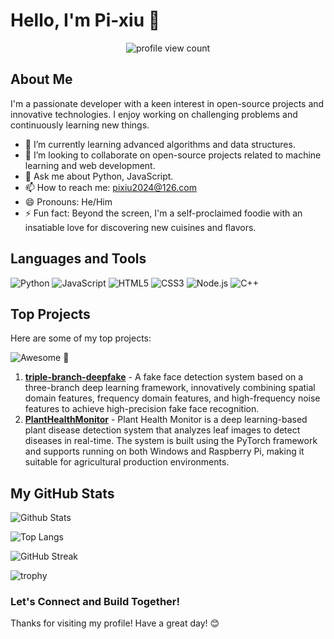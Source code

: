 # Hello, I'm Pi-xiu 👋

<p align="center">
  <img src="https://komarev.com/ghpvc/?username=zzyss-marker" alt="profile view count">
</p>

## About Me

I'm a passionate developer with a keen interest in open-source projects and innovative technologies. I enjoy working on challenging problems and continuously learning new things.

- 🌱 I’m currently learning advanced algorithms and data structures.
- 👯 I’m looking to collaborate on open-source projects related to machine learning and web development.
- 💬 Ask me about Python, JavaScript.
- 📫 How to reach me: pixiu2024@126.com
- 😄 Pronouns: He/Him
- ⚡ Fun fact: Beyond the screen, I'm a self-proclaimed foodie with an insatiable love for discovering new cuisines and flavors.

## Languages and Tools

![Python](https://img.shields.io/badge/-Python-000?&logo=python)
![JavaScript](https://img.shields.io/badge/-JavaScript-000?&logo=javascript)
![HTML5](https://img.shields.io/badge/-HTML5-000?&logo=html5)
![CSS3](https://img.shields.io/badge/-CSS3-000?&logo=css3)
![Node.js](https://img.shields.io/badge/-Node.js-000?&logo=node.js)
![C++](https://img.shields.io/badge/-C++-000?&logo=c%2B%2B)

## Top Projects

Here are some of my top projects:

![Awesome](https://cdn.rawgit.com/sindresorhus/awesome/d7305f38d29fed78fa85652e3a63e154dd8e8829/media/badge.svg) 🐶

1. [**triple-branch-deepfake**](https://github.com/zzyss-marker/triple-branch-deepfake.git) - A fake face detection system based on a three-branch deep learning framework, innovatively combining spatial domain features, frequency domain features, and high-frequency noise features to achieve high-precision fake face recognition.
2. [**PlantHealthMonitor**](https://github.com/zzyss-marker/PlantHealthMonitor.git) - Plant Health Monitor is a deep learning-based plant disease detection system that analyzes leaf images to detect diseases in real-time. The system is built using the PyTorch framework and supports running on both Windows and Raspberry Pi, making it suitable for agricultural production environments.

## My GitHub Stats

<!-- GitHub 统计卡片 -->
![Github Stats](https://github-readme-stats.vercel.app/api?username=zzyss-marker&show_icons=true&theme=radical&include_all_commits=true)

<!-- 语言统计 -->
![Top Langs](https://github-readme-stats.vercel.app/api/top-langs/?username=zzyss-marker&layout=compact&theme=radical&hide_border=true&cache_seconds=0)

<!-- 连续贡献统计 -->
![GitHub Streak](https://github-readme-streak-stats.herokuapp.com/?user=zzyss-marker&theme=radical&hide_border=true)

<!-- 显示奖杯 -->
![trophy](https://github-profile-trophy.vercel.app/?username=zzyss-marker&theme=radical&row=1&column=6)

### Let's Connect and Build Together!

Thanks for visiting my profile! Have a great day! 😊

